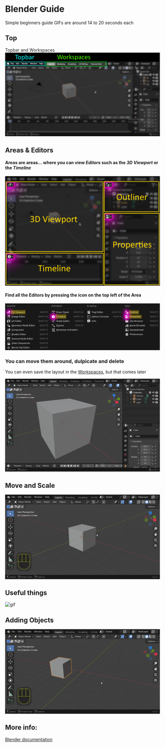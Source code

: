 # Blender Guide

Simple beginners guide
GIFs are around 14 to 20 seconds each

## Top
Topbar and Workspaces
![blendertop](images/blendertop.png)

## Areas & Editors
#### Areas are areas... where you can view *Editors* such as the *3D Viewport* or the *Timeline*
![areas](images/areas.png)

#### Find all the Editors by pressing the icon on the top left of the Area
![areas2](images/areas2.png)
### You can move them around, dulpicate and delete
You can even save the layout in the [Workspaces](#Top), but that comes later

![blendergif](images/blendergif.gif)

## Move and Scale
![gif](images/movescale.gif)

## Useful things
![gif](images/useful.gif)

## Adding Objects
![gif](images/adding.gif)

## More info:
[Blender documentation](https://docs.blender.org/manual/en/latest/index.html)
